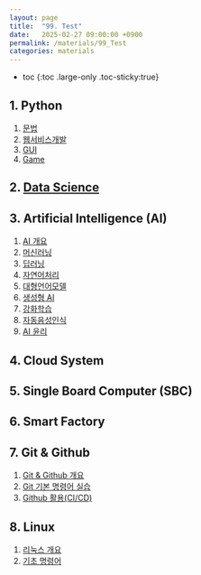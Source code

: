 ```yaml
---
layout: page
title:  "99. Test"
date:   2025-02-27 09:00:00 +0900
permalink: /materials/99_Test
categories: materials
---
```

* toc
{:toc .large-only .toc-sticky:true}

## 1. Python
1. [문법](/materials/S99-01-01-01_01-PythonGrammar)
2. [웹서비스개발](/materials/S99-01-02-01_01-WebService)
3. [GUI](/materials/S99-01-03-01_01-PythonGui)
4. [Game](/materials/S99-01-04-01_01-PythonGame)

## 2. [Data Science](/materials/S99-02-01-01_01-DataScience)

## 3. Artificial Intelligence (AI)
1. [AI 개요](/materials/S99-03-02-01_01-AiBasic)
2. [머신러닝](/materials/S99-03-02-01_01-MachineLearning)
3. [딥러닝](/materials/S99-03-03-01_01-DeepLearning)
4. [자연어처리](/materials/S99-03-04-01_01-NaturalLanguageProcessing)
5. [대형언어모델](/materials/S99-03-05-01_01-LargeLanguageModel)
6. [생성형 AI](/materials/S99-03-06-01_01-GenerativeAi)
7. [강화학습](/materials/S99-03-07-01_01-ReinforcementLearning)
8. [자동음성인식](/materials/S99-03-08-01_01-AutoSoundRecognition)
9. [AI 윤리](/materials/S99-03-09-01_01-AiEthics)

## 4. Cloud System

## 5. Single Board Computer (SBC)

## 6. Smart Factory

## 7. Git & Github
1. [Git & Github 개요](/materials/S99-07-01-01_01-GitBasic)
2. [Git 기본 명령어 실습](/materials/S99-07-02-01_01-GitCommands)
3. [Github 활용(CI/CD)](/materials/S99-07-03-01_01-GithubCiCd)

## 8. Linux
1. [리눅스 개요](/materials/S99-08-01-01_01-LinuxBasic)
2. [기초 명령어](/materials/S99-08-02-01_01-LinuxCommands)
